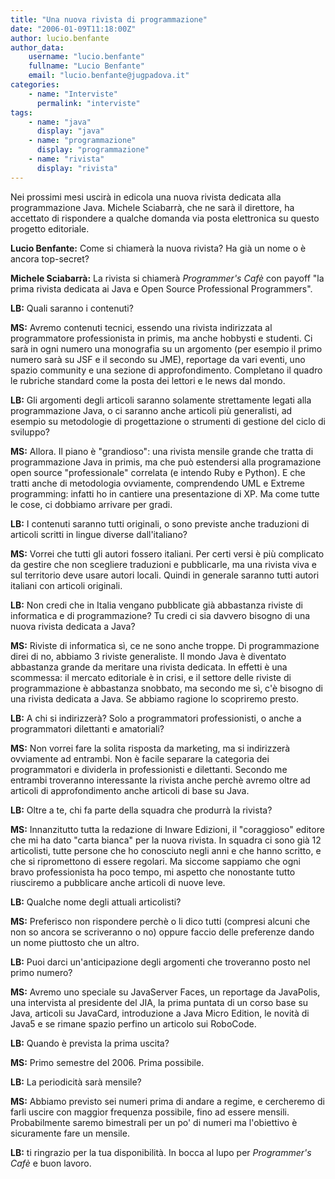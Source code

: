 ```yaml
---
title: "Una nuova rivista di programmazione"
date: "2006-01-09T11:18:00Z"
author: lucio.benfante
author_data:
    username: "lucio.benfante"
    fullname: "Lucio Benfante"
    email: "lucio.benfante@jugpadova.it"
categories:
    - name: "Interviste"
      permalink: "interviste"
tags:
    - name: "java"
      display: "java"
    - name: "programmazione"
      display: "programmazione"
    - name: "rivista"
      display: "rivista"
---
```

Nei prossimi mesi uscir&agrave; in edicola una nuova rivista dedicata alla programmazione Java. Michele Sciabarr&agrave;, che ne sar&agrave; il direttore, ha accettato di rispondere a qualche domanda via posta elettronica su questo progetto editoriale.


**Lucio Benfante:** Come si chiamer&agrave; la nuova rivista? Ha gi&agrave; un nome o &egrave; ancora top-secret?

**Michele Sciabarr&agrave;:** La rivista si chiamer&agrave; *Programmer's Caf&egrave;* con payoff "la prima rivista dedicata ai Java e Open Source Professional Programmers".

**LB:** Quali saranno i contenuti?

**MS:** Avremo contenuti tecnici, essendo una rivista indirizzata al programmatore professionista in primis, ma anche hobbysti e studenti. Ci sar&agrave; in ogni numero una monografia su un argomento (per esempio il primo numero sar&agrave; su JSF e il secondo su JME), reportage da vari eventi, uno spazio community e una sezione di approfondimento. Completano il quadro le rubriche standard come la posta dei lettori e le news dal mondo.

**LB:** Gli argomenti degli articoli saranno solamente strettamente legati alla programmazione Java, o ci saranno anche articoli pi&ugrave; generalisti, ad esempio su metodologie di progettazione o strumenti di gestione del ciclo di sviluppo?

**MS:** Allora. Il piano &egrave; "grandioso": una rivista mensile grande che tratta di programmazione Java in primis, ma che pu&ograve; estendersi alla programazione open source "professionale" correlata (e intendo Ruby e Python). E che tratti anche di metodologia ovviamente, comprendendo UML e Extreme programming: infatti ho in cantiere una presentazione di XP. Ma come tutte le cose, ci dobbiamo arrivare per gradi.

**LB:** I contenuti saranno tutti originali, o sono previste anche traduzioni di articoli scritti in lingue diverse dall'italiano?

**MS:** Vorrei che tutti gli autori fossero italiani. Per certi versi &egrave; pi&ugrave; complicato da gestire che non scegliere traduzioni e pubblicarle, ma una rivista viva e sul territorio deve usare autori locali. Quindi in generale saranno tutti autori italiani con articoli originali.

**LB:** Non credi che in Italia vengano pubblicate gi&agrave; abbastanza riviste di informatica e di programmazione? Tu credi ci sia davvero bisogno di una nuova rivista dedicata a Java?

**MS:** Riviste di informatica s&igrave;, ce ne  sono anche troppe. Di programmazione direi di no, abbiamo 3 riviste generaliste. Il mondo Java &egrave; diventato abbastanza grande da meritare una rivista dedicata. In effetti &egrave; una scommessa: il mercato editoriale &egrave; in crisi, e il settore delle riviste di programmazione &egrave; abbastanza snobbato, ma secondo me s&igrave;, c'&egrave; bisogno di una rivista dedicata a Java. Se abbiamo ragione lo scopriremo presto.

**LB:** A chi si indirizzer&agrave;? Solo a programmatori professionisti, o anche a programmatori dilettanti e amatoriali?

**MS:** Non vorrei fare la solita risposta da marketing, ma si indirizzer&agrave; ovviamente ad entrambi. Non &egrave; facile separare la categoria dei programmatori e dividerla in professionisti e dilettanti. Secondo me entrambi troveranno interessante la rivista anche perch&egrave; avremo oltre ad articoli di approfondimento anche articoli di base su Java.

**LB:** Oltre a te, chi fa parte della squadra che produrr&agrave; la rivista?

**MS:** Innanzitutto tutta la redazione di Inware Edizioni, il "coraggioso" editore che mi ha dato "carta bianca" per la nuova rivista. In squadra ci sono gi&agrave; 12 articolisti, tutte persone che ho conosciuto negli anni e che hanno scritto, e che si ripromettono di essere regolari. Ma siccome sappiamo che ogni bravo professionista ha poco tempo, mi aspetto che nonostante tutto  riusciremo a pubblicare anche articoli di nuove leve.

**LB:** Qualche nome degli attuali articolisti?

**MS:** Preferisco non rispondere perch&egrave; o li dico tutti (compresi alcuni che non so ancora se scriveranno o no) oppure faccio delle preferenze dando un nome piuttosto che un altro.

**LB:** Puoi darci un'anticipazione degli argomenti che troveranno posto nel primo numero?

**MS:** Avremo uno speciale su JavaServer Faces, un reportage da JavaPolis, una intervista al presidente del JIA, la prima puntata di un corso base su Java, articoli su  JavaCard, introduzione a Java Micro Edition, le novit&agrave; di Java5 e se rimane spazio perfino un articolo sui RoboCode.

**LB:** Quando &egrave; prevista la prima uscita?

**MS:** Primo semestre del 2006. Prima possibile.

**LB:** La periodicit&agrave; sar&agrave; mensile?

**MS:** Abbiamo previsto sei numeri prima di andare a regime, e cercheremo di farli uscire con maggior frequenza possibile, fino ad essere mensili. Probabilmente saremo bimestrali per un po' di numeri ma l'obiettivo &egrave; sicuramente fare un mensile.

**LB:** ti ringrazio per la tua disponibilit&agrave;. In bocca al lupo per *Programmer's Caf&egrave;* e buon lavoro.
